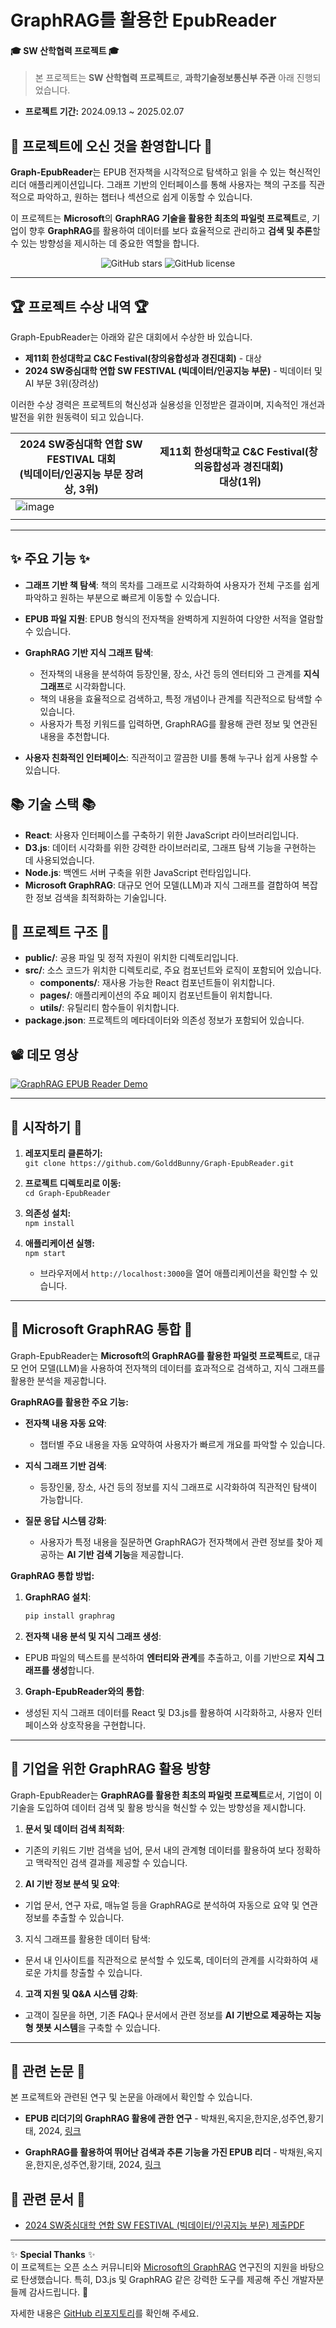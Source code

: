 # GraphRAG를 활용한 EpubReader
<!--![image]()-->

#### 🎓 SW 산학협력 프로젝트 🎓
> 본 프로젝트는 **SW 산학협력 프로젝트**로, **과학기술정보통신부 주관** 아래 진행되었습니다.  
- **프로젝트 기간:** 2024.09.13 ~ 2025.02.07  

## 👋 프로젝트에 오신 것을 환영합니다 👋

**Graph-EpubReader**는 EPUB 전자책을 시각적으로 탐색하고 읽을 수 있는 혁신적인 리더 애플리케이션입니다. 그래프 기반의 인터페이스를 통해 사용자는 책의 구조를 직관적으로 파악하고, 원하는 챕터나 섹션으로 쉽게 이동할 수 있습니다.

이 프로젝트는 **Microsoft**의 **GraphRAG 기술을 활용한 최초의 파일럿 프로젝트**로, 기업이 향후 **GraphRAG**를 활용하여 데이터를 보다 효율적으로 관리하고 **검색 및 추론**할 수 있는 방향성을 제시하는 데 중요한 역할을 합니다.


<p align="center">
    <img src="https://img.shields.io/github/stars/GolddBunny/Graph-EpubReader" alt="GitHub stars">
    <img src="https://img.shields.io/github/license/GolddBunny/Graph-EpubReader" alt="GitHub license">
</p>

---

## 🏆 프로젝트 수상 내역 🏆

Graph-EpubReader는 아래와 같은 대회에서 수상한 바 있습니다.


- **제11회 한성대학교 C&C Festival(창의융합성과 경진대회)** - 대상
- **2024 SW중심대학 연합 SW FESTIVAL (빅데이터/인공지능 부문)** - 빅데이터 및 AI 부문 3위(장려상)


이러한 수상 경력은 프로젝트의 혁신성과 실용성을 인정받은 결과이며, 지속적인 개선과 발전을 위한 원동력이 되고 있습니다.


| 2024 SW중심대학 연합 SW FESTIVAL 대회<br> (빅데이터/인공지능 부문 장려상, 3위)  | 제11회 한성대학교 C&C Festival(창의융합성과 경진대회)<br> 대상(1위) |
|---|---|
| ![image](https://github.com/user-attachments/assets/05fc0b1a-2bdc-42ad-85bb-fb8f32fc7379)
  |   |


---

## ✨ 주요 기능 ✨

- **그래프 기반 책 탐색**: 책의 목차를 그래프로 시각화하여 사용자가 전체 구조를 쉽게 파악하고 원하는 부분으로 빠르게 이동할 수 있습니다.

- **EPUB 파일 지원**: EPUB 형식의 전자책을 완벽하게 지원하여 다양한 서적을 열람할 수 있습니다.

- **GraphRAG 기반 지식 그래프 탐색**: 
  - 전자책의 내용을 분석하여 등장인물, 장소, 사건 등의 엔터티와 그 관계를 **지식 그래프**로 시각화합니다.
  - 책의 내용을 효율적으로 검색하고, 특정 개념이나 관계를 직관적으로 탐색할 수 있습니다.
  - 사용자가 특정 키워드를 입력하면, GraphRAG를 활용해 관련 정보 및 연관된 내용을 추천합니다.

- **사용자 친화적인 인터페이스**: 직관적이고 깔끔한 UI를 통해 누구나 쉽게 사용할 수 있습니다.


## 📚 기술 스택 📚

- **React**: 사용자 인터페이스를 구축하기 위한 JavaScript 라이브러리입니다.
- **D3.js**: 데이터 시각화를 위한 강력한 라이브러리로, 그래프 탐색 기능을 구현하는 데 사용되었습니다.
- **Node.js**: 백엔드 서버 구축을 위한 JavaScript 런타임입니다.
- **Microsoft GraphRAG**: 대규모 언어 모델(LLM)과 지식 그래프를 결합하여 복잡한 정보 검색을 최적화하는 기술입니다.


## 📂 프로젝트 구조 📂

- **public/**: 공용 파일 및 정적 자원이 위치한 디렉토리입니다.
- **src/**: 소스 코드가 위치한 디렉토리로, 주요 컴포넌트와 로직이 포함되어 있습니다.
  - **components/**: 재사용 가능한 React 컴포넌트들이 위치합니다.
  - **pages/**: 애플리케이션의 주요 페이지 컴포넌트들이 위치합니다.
  - **utils/**: 유틸리티 함수들이 위치합니다.
- **package.json**: 프로젝트의 메타데이터와 의존성 정보가 포함되어 있습니다.


## 📽️ 데모 영상

[![GraphRAG EPUB Reader Demo](https://github.com/user-attachments/assets/0ba36c65-c204-41c0-846e-bad8313f33ab)](https://youtu.be/RPfeBtiNFm4)

---

## 🚀 시작하기 🚀

1. **레포지토리 클론하기:**  
   `git clone https://github.com/GolddBunny/Graph-EpubReader.git`

2. **프로젝트 디렉토리로 이동:**  
   `cd Graph-EpubReader`

3. **의존성 설치:**  
   `npm install`

4. **애플리케이션 실행:**  
   `npm start`
   - 브라우저에서 `http://localhost:3000`을 열어 애플리케이션을 확인할 수 있습니다.

---

## 🔗 Microsoft GraphRAG 통합 🔗

Graph-EpubReader는 **Microsoft의 GraphRAG를 활용한 파일럿 프로젝트**로, 대규모 언어 모델(LLM)을 사용하여 전자책의 데이터를 효과적으로 검색하고, 지식 그래프를 활용한 분석을 제공합니다.

**GraphRAG를 활용한 주요 기능:**

- **전자책 내용 자동 요약**:

  - 챕터별 주요 내용을 자동 요약하여 사용자가 빠르게 개요를 파악할 수 있습니다.

- **지식 그래프 기반 검색**:

  - 등장인물, 장소, 사건 등의 정보를 지식 그래프로 시각화하여 직관적인 탐색이 가능합니다.

- **질문 응답 시스템 강화**:

  - 사용자가 특정 내용을 질문하면 GraphRAG가 전자책에서 관련 정보를 찾아 제공하는 **AI 기반 검색 기능**을 제공합니다.

**GraphRAG 통합 방법:**

1. **GraphRAG 설치**:

   ```bash
   pip install graphrag
   ```

2. **전자책 내용 분석 및 지식 그래프 생성**:
- EPUB 파일의 텍스트를 분석하여 **엔터티와 관계**를 추출하고, 이를 기반으로 **지식 그래프를 생성**합니다.

3. **Graph-EpubReader와의 통합**:
- 생성된 지식 그래프 데이터를 React 및 D3.js를 활용하여 시각화하고, 사용자 인터페이스와 상호작용을 구현합니다.

---

## 📌 기업을 위한 GraphRAG 활용 방향
Graph-EpubReader는 **GraphRAG를 활용한 최초의 파일럿 프로젝트**로서, 기업이 이 기술을 도입하여 데이터 검색 및 활용 방식을 혁신할 수 있는 방향성을 제시합니다.

1. **문서 및 데이터 검색 최적화**:

- 기존의 키워드 기반 검색을 넘어, 문서 내의 관계형 데이터를 활용하여 보다 정확하고 맥락적인 검색 결과를 제공할 수 있습니다.

2. **AI 기반 정보 분석 및 요약**:

- 기업 문서, 연구 자료, 매뉴얼 등을 GraphRAG로 분석하여 자동으로 요약 및 연관 정보를 추출할 수 있습니다.

3. 지식 그래프를 활용한 데이터 탐색:

- 문서 내 인사이트를 직관적으로 분석할 수 있도록, 데이터의 관계를 시각화하여 새로운 가치를 창출할 수 있습니다.

4. **고객 지원 및 Q&A 시스템 강화**:

- 고객이 질문을 하면, 기존 FAQ나 문서에서 관련 정보를 **AI 기반으로 제공하는 지능형 챗봇 시스템**을 구축할 수 있습니다.

---

## 📄 관련 논문 📄

본 프로젝트와 관련된 연구 및 논문을 아래에서 확인할 수 있습니다.

- **EPUB 리더기의 GraphRAG 활용에 관한 연구** - 박채원,옥지윤,한지운,성주연,황기태, 2024, [링크](https://github.com/user-attachments/files/17943916/EPUB.GraphRAG.pdf)

- **GraphRAG를 활용하여 뛰어난 검색과 추론 기능을 가진 EPUB 리더** - 박채원,옥지윤,한지운,성주연,황기태, 2024, [링크](https://github.com/user-attachments/files/18278657/GraphRAG.EPUB.pdf)


## 📄 관련 문서 📄

- [2024 SW중심대학 연합 SW FESTIVAL (빅데이터/인공지능 부문) 제출PDF](https://github.com/user-attachments/files/18728207/2024.SW._.pdf)

---

✨ **Special Thanks** ✨  
이 프로젝트는 오픈 소스 커뮤니티와 [Microsoft의 GraphRAG](https://github.com/microsoft/graphrag) 연구진의 지원을 바탕으로 탄생했습니다. 
특히, D3.js 및 GraphRAG 같은 강력한 도구를 제공해 주신 개발자분들께 감사드립니다. 🚀  

자세한 내용은 [GitHub 리포지토리](https://github.com/GolddBunny/Graph-EpubReader)를 확인해 주세요.
